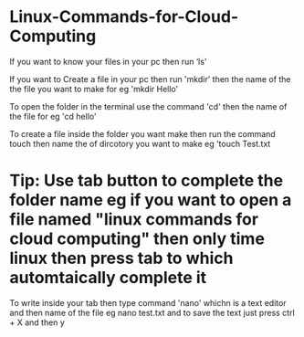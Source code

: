 # Linux-Commands-for-Cloud-Computing
If you want to know your files in your pc then run ‘ls’

If you want to Create a file in your pc then run 'mkdir' then the name of the the file you want to make for eg  'mkdir Hello'

To open the folder in the terminal use the command 'cd' then the name of the file for eg 'cd hello'

To create a file inside the folder you want make then run the command touch then name the of dircotory you want to make eg 'touch Test.txt

# Tip: Use tab button to complete the folder name eg if you want to open a file named "linux commands for cloud computing" then only time linux then press tab to which automtaically complete it 

To write inside your tab then type command 'nano' whichn is a text editor and then name of the file eg nano test.txt and to save the text just press ctrl + X and then y 










